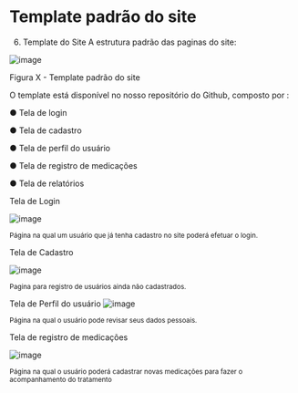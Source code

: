 # Template padrão do site

6.	Template do Site
A estrutura padrão das paginas do site: 

![image](https://github.com/ICEI-PUC-Minas-PMV-ADS/pmv-ads-2023-1-e1-proj-web-t3-pmv-ads-2023-1-e1-proj-web-t3-g3/assets/128400414/d89e7c2e-00e7-4799-85e5-369f850bd384)

  
Figura X - Template padrão do site

O template está disponível no nosso repositório do Github, composto por :

●	Tela de login

●	Tela de cadastro

●	Tela de perfil do usuário

●	Tela de registro de medicações

●	Tela de relatórios 


Tela de Login

![image](https://github.com/ICEI-PUC-Minas-PMV-ADS/pmv-ads-2023-1-e1-proj-web-t3-pmv-ads-2023-1-e1-proj-web-t3-g3/assets/128400414/41658efd-b607-46de-b2fa-5f5403575740)

<sub>Página na qual um usuário que já tenha cadastro no site poderá efetuar o login.</sub>

Tela de Cadastro
 
 ![image](https://github.com/ICEI-PUC-Minas-PMV-ADS/pmv-ads-2023-1-e1-proj-web-t3-pmv-ads-2023-1-e1-proj-web-t3-g3/assets/128400414/54b2e70e-a0cd-4f9b-89a2-a8c10b20739a)

<sub>Pagina para registro de usuários ainda não cadastrados.</sub>

Tela de Perfil do usuário
 ![image](https://github.com/ICEI-PUC-Minas-PMV-ADS/pmv-ads-2023-1-e1-proj-web-t3-pmv-ads-2023-1-e1-proj-web-t3-g3/assets/128400414/363e7a10-0200-410f-90d8-f8150ed16073)

<sub>Página na qual o usuário pode revisar seus dados pessoais.</sub>

Tela de registro de medicações

![image](https://github.com/ICEI-PUC-Minas-PMV-ADS/pmv-ads-2023-1-e1-proj-web-t3-pmv-ads-2023-1-e1-proj-web-t3-g3/assets/128400414/e617442a-1fbe-463b-9afb-50ab2f8d8cf1)

<sub>Página na qual o usuário poderá cadastrar novas medicações para fazer o acompanhamento do tratamento </sub>


